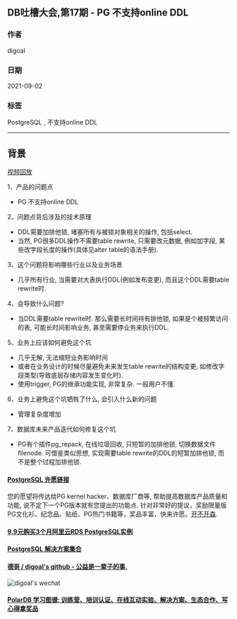## DB吐槽大会,第17期 - PG 不支持online DDL  
  
### 作者  
digoal  
  
### 日期  
2021-09-02  
  
### 标签  
PostgreSQL , 不支持online DDL  
  
----  
  
## 背景  
[视频回放](https://www.bilibili.com/video/BV19w411f7md/)  
  
1、产品的问题点  
- PG 不支持online DDL  
  
2、问题点背后涉及的技术原理  
- DDL需要加排他锁, 堵塞所有与被锁对象相关的操作, 包括select.   
- 当然, PG很多DDL操作不需要table rewrite, 只需要改元数据, 例如加字段, 某些改字段长度的操作(具体见alter table的语法手册).   
  
3、这个问题将影响哪些行业以及业务场景  
- 几乎所有行业, 当需要对大表执行DDL(例如发布变更), 而且这个DDL需要table rewrite时.    
  
4、会导致什么问题?  
- 当DDL需要table rewrite时. 那么需要长时间持有排他锁, 如果是个被频繁访问的表, 可能长时间影响业务, 甚至需要停业务来执行DDL.   
  
5、业务上应该如何避免这个坑  
- 几乎无解, 无法缩短业务影响时间  
- 或者在业务设计的时候尽量避免未来发生table rewrite的结构变更, 如修改字段类型(导致底层存储内容发生变化时).   
- 使用trigger, PG的继承功能实现, 非常复杂. 一般用户不懂.   
  
6、业务上避免这个坑牺牲了什么, 会引入什么新的问题  
- 管理复杂度增加  
  
7、数据库未来产品迭代如何修复这个坑  
- PG有个插件pg_repack, 在线垃圾回收, 只短暂的加排他锁, 切换数据文件filenode. 可借鉴类似思想, 实现需要table rewrite的DDL的短暂加排他锁, 而不是整个过程加排他锁.   
    
  
#### [PostgreSQL 许愿链接](https://github.com/digoal/blog/issues/76 "269ac3d1c492e938c0191101c7238216")
您的愿望将传达给PG kernel hacker、数据库厂商等, 帮助提高数据库产品质量和功能, 说不定下一个PG版本就有您提出的功能点. 针对非常好的提议，奖励限量版PG文化衫、纪念品、贴纸、PG热门书籍等，奖品丰富，快来许愿。[开不开森](https://github.com/digoal/blog/issues/76 "269ac3d1c492e938c0191101c7238216").  
  
  
#### [9.9元购买3个月阿里云RDS PostgreSQL实例](https://www.aliyun.com/database/postgresqlactivity "57258f76c37864c6e6d23383d05714ea")
  
  
#### [PostgreSQL 解决方案集合](https://yq.aliyun.com/topic/118 "40cff096e9ed7122c512b35d8561d9c8")
  
  
#### [德哥 / digoal's github - 公益是一辈子的事.](https://github.com/digoal/blog/blob/master/README.md "22709685feb7cab07d30f30387f0a9ae")
  
  
![digoal's wechat](../pic/digoal_weixin.jpg "f7ad92eeba24523fd47a6e1a0e691b59")
  
  
#### [PolarDB 学习图谱: 训练营、培训认证、在线互动实验、解决方案、生态合作、写心得拿奖品](https://www.aliyun.com/database/openpolardb/activity "8642f60e04ed0c814bf9cb9677976bd4")
  
